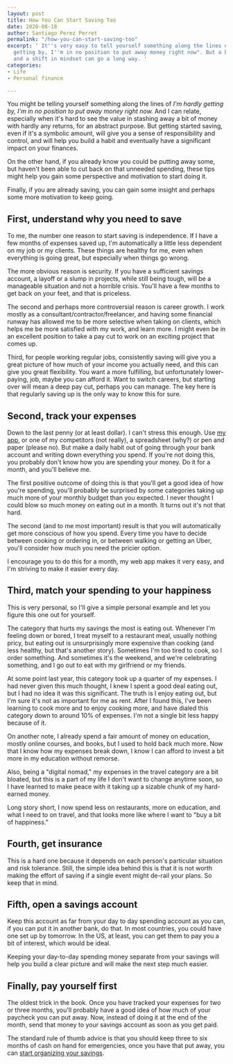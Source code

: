 ```yaml
---
layout: post
title: How You Can Start Saving Too
date: 2020-08-18
author: Santiago Perez Perret
permalink: "/how-you-can-start-saving-too"
excerpt: ' It''s very easy to tell yourself something along the lines of: "I''m hardly
  getting by, I''m in no position to put away money right now". But a bit of planning
  and a shift in mindset can go a long way. '
categories:
- Life
- Personal finance

---
```

You might be telling yourself something along the lines of _I'm hardly getting by, I'm in no position to put away money right now._ And I can relate, especially when it's hard to see the value in stashing away a bit of money with hardly any returns, for an abstract purpose. But getting started saving, even if it's a symbolic amount, will give you a sense of responsibility and control, and will help you build a habit and eventually have a significant impact on your finances.

On the other hand, if you already know you could be putting away some, but haven't been able to cut back on that unneeded spending, these tips might help you gain some perspective and motivation to start doing it.

Finally, if you are already saving, you can gain some insight and perhaps some more motivation to keep going.

## First, understand why you need to save

To me, the number one reason to start saving is independence. If I have a few months of expenses saved up, I'm automatically a little less dependent on my job or my clients. These things are healthy for me, even when everything is going great, but especially when things go wrong.

The more obvious reason is security. If you have a sufficient savings account, a layoff or a slump in projects, while still being tough, will be a manageable situation and not a horrible crisis. You'll have a few months to get back on your feet, and that is priceless.

The second and perhaps more controversial reason is career growth. I work mostly as a consultant/contractor/freelancer, and having some financial runway has allowed me to be more selective when taking on clients, which helps me be more satisfied with my work, and learn more. I might even be in an excellent position to take a pay cut to work on an exciting project that comes up.

Third, for people working regular jobs, consistently saving will give you a great picture of how much of your income you actually need, and this can give you great flexibility. You want a more fulfilling, but unfortunately lower-paying, job, maybe you can afford it. Want to switch careers, but starting over will mean a deep pay cut, perhaps you can manage. The key here is that regularly saving up is the only way to know this for sure.

## Second, track your expenses

Down to the last penny (or at least dollar). I can't stress this enough. Use [my app](https://pocketpatch.io), or one of my competitors (not really), a spreadsheet (why?) or pen and paper (please no). But make a daily habit out of going through your bank account and writing down everything you spend. If you're not doing this, you probably don't know how you are spending your money. Do it for a month, and you'll believe me.

The first positive outcome of doing this is that you'll get a good idea of how you're spending, you'll probably be surprised by some categories taking up much more of your monthly budget than you expected. I never thought I could blow so much money on eating out in a month. It turns out it's not that hard.

The second (and to me most important) result is that you will automatically get more conscious of how you spend. Every time you have to decide between cooking or ordering in, or between walking or getting an Uber, you'll consider how much you need the pricier option.

I encourage you to do this for a month, my web app makes it very easy, and I'm striving to make it easier every day.

## Third, match your spending to your happiness

This is very personal, so I'll give a simple personal example and let you figure this one out for yourself.

The category that hurts my savings the most is eating out. Whenever I'm feeling down or bored, I treat myself to a restaurant meal, usually nothing pricy, but eating out is unsurprisingly more expensive than cooking (and less healthy, but that's another story). Sometimes I'm too tired to cook, so I order something. And sometimes it's the weekend, and we're celebrating something, and I go out to eat with my girlfriend or my friends.

At some point last year, this category took up a quarter of my expenses. I had never given this much thought, I knew I spent a good deal eating out, but I had no idea it was this significant. The truth is I enjoy eating out, but I'm sure it's not as important for me as rent. After I found this, I've been learning to cook more and to enjoy cooking more, and have dialed this category down to around 10% of expenses. I'm not a single bit less happy because of it.

On another note, I already spend a fair amount of money on education, mostly online courses, and books, but I used to hold back much more. Now that I know how my expenses break down, I know I can afford to invest a bit more in my education without remorse.

Also, being a "digital nomad," my expenses in the travel category are a bit bloated, but this is a part of my life I don't want to change anytime soon, so I have learned to make peace with it taking up a sizable chunk of my hard-earned money.

Long story short, I now spend less on restaurants, more on education, and what I need to on travel, and that looks more like where I want to "buy a bit of happiness."

## Fourth, get insurance

This is a hard one because it depends on each person's particular situation and risk tolerance. Still, the simple idea behind this is that it is not worth making the effort of saving if a single event might de-rail your plans. So keep that in mind.

## Fifth, open a savings account

Keep this account as far from your day to day spending account as you can, if you can put it in another bank, do that. In most countries, you could have one set up by tomorrow. In the US, at least, you can get them to pay you a bit of interest, which would be ideal.

Keeping your day-to-day spending money separate from your savings will help you build a clear picture and will make the next step much easier.

## Finally, pay yourself first

The oldest trick in the book. Once you have tracked your expenses for two or three months, you'll probably have a good idea of how much of your paycheck you can put away. Now, instead of doing it at the end of the month, send that money to your savings account as soon as you get paid.

The standard rule of thumb advice is that you should keep three to six months of cash on hand for emergencies, once you have that put away, you can [start organizing your savings](/how-to-organize-your-savings).